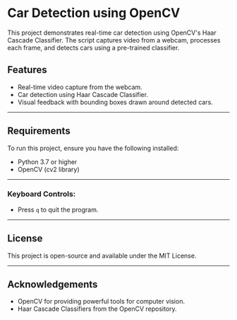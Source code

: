 # Car Detection using OpenCV

This project demonstrates real-time car detection using OpenCV's Haar Cascade Classifier. The script captures video from a webcam, processes each frame, and detects cars using a pre-trained classifier.

## Features
- Real-time video capture from the webcam.
- Car detection using Haar Cascade Classifier.
- Visual feedback with bounding boxes drawn around detected cars.

---

## Requirements
To run this project, ensure you have the following installed:

- Python 3.7 or higher
- OpenCV (cv2 library)

---

### Keyboard Controls:
- Press `q` to quit the program.

---

## License
This project is open-source and available under the MIT License.

---

## Acknowledgements
- OpenCV for providing powerful tools for computer vision.
- Haar Cascade Classifiers from the OpenCV repository.


